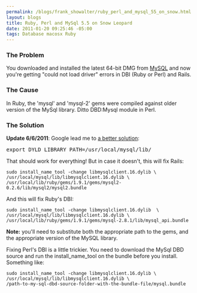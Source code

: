 ```yaml
--- 
permalink: /blogs/frank_showalter/ruby_perl_and_mysql_55_on_snow.html
layout: blogs
title: Ruby, Perl and MySql 5.5 on Snow Leopard
date: 2011-01-20 09:25:46 -05:00
tags: Database macosx Ruby
---
```

<h3>The Problem</h3>

<p>You downloaded and installed the latest 64-bit DMG from <a href="http://dev.mysql.com/downloads/mysql/">MySQL</a> and now you're getting "could not load driver" errors in DBI (Ruby or Perl) and Rails.</p>

<h3>The Cause</h3>

<p>In Ruby, the 'mysql' and 'mysql-2' gems were compiled against older version of the MySql library. Ditto DBD:Mysql module in Perl.</p>

<h3>The Solution</h3>

<p><strong>Update 6/6/2011</strong>: Google lead me to <a href="http://www.blog.bridgeutopiaweb.com/post/how-to-fix-mysql-load-issues-on-mac-os-x/">a better solution</a>:</p>

<pre>export DYLD_LIBRARY_PATH=/usr/local/mysql/lib/</pre>

<p>That should work for everything! But in case it doesn't, this will fix Rails:</p>

    sudo install_name_tool -change libmysqlclient.16.dylib \ 
    /usr/local/mysql/lib/libmysqlclient.16.dylib \
    /usr/local/lib/ruby/gems/1.9.1/gems/mysql2-0.2.6/lib/mysql2/mysql2.bundle

<p>And this will fix Ruby's DBI:</p>

    sudo install_name_tool -change libmysqlclient.16.dylib  \ 
    /usr/local/mysql/lib/libmysqlclient.16.dylib \
    /usr/local/lib/ruby/gems/1.9.1/gems/mysql-2.8.1/lib/mysql_api.bundle

<p><strong>Note:</strong> you'll need to substitute both the appropriate path to the gems, and the appropriate version of the MySQL library.</p>

<p>Fixing Perl's DBI is a little trickier. You need to download the MySql DBD source and run the install_name_tool on the bundle before you install. Something like:</p>

    sudo install_name_tool -change libmysqlclient.16.dylib \ 
    /usr/local/mysql/lib/libmysqlclient.16.dylib \
    /path-to-my-sql-dbd-source-folder-with-the-bundle-file/mysql.bundle

